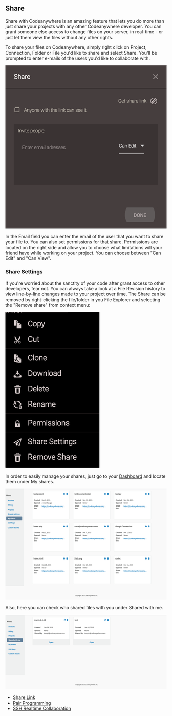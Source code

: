 ## Share

Share with Codeanywhere is an amazing feature that lets you do more than just share your projects with any other Codeanywhere developer. You can grant someone else access to change files on your server, in real-time - or just let them view the files without any other rights.

To share your files on Codeanywhere, simply right click on Project, Connection, Folder or File you'd like to share and select Share. You'll be prompted to enter e-mails of the users you'd like to collaborate with.

![](/images/sharedialog.png)

In the Email field you can enter the email of the user that you want to share your file to. You can also set permissions for that share. Permissions are located on the right side and allow you to choose what limitations will your friend have while working on your project. You can choose between "Can Edit" and "Can View".

### Share Settings
If you're worried about the sanctity of your code after grant access to other developers, fear not. You can always take a look at a File Revision history to view line-by-line changes made to your project over time. The Share can be removed by right-clicking the file/folder in you File Explorer and selecting the "Remove share" from context menu:

![](/images/share-remove.png)

In order to easily manage your shares, just go to your [Dashboard](#dashboard) and locate them under My shares.

![](/images/dashboard-myshares.png)

Also, here you can check who shared files with you under Shared with me.

![](/images/dashboard-sharedwithme.png)

* [Share Link](#share-link)
* [Pair Programming](#pair-programming)
* [SSH Realtime Collaboration](#ssh-realtime-collaboration)
